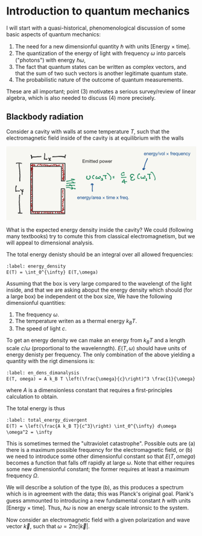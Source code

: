 # Introduction to quantum mechanics

I will start with a quasi-historical, phenomenological discussion of some basic aspects of quantum mechanics:

1. The need for a new dimensionful quantity $\hbar$ with units [Energy $\times$ time].
2. The quantization of the energy of light with frequency $\omega$ into parcels ("photons") with energy $\hbar \omega$,
3. The fact that quantum states can be written as complex vectors, and that the sum of two such vectors is another legitimate quantum state.
4. The probabilistic nature of the outcome of quantum measurements.

These are all important; point (3) motivates a serious survey/review of linear algebra, which is also needed to discuss (4) more precisely.

## Blackbody radiation

Consider a cavity with walls at some temperature $T$, such that the electromagnetic field inside of the cavity is at equilibrium with the walls

![black body model](blackbody.jpeg)

 What is the expected energy density inside the cavity? We could (following many textbooks) try to comute this from classical electromagnetism, but we will appeal to dimensional analysis. 
 
 The total energy denisty should be an integral over all allowed frequencies:
 
 ```{math}
 :label: energy_density
 E(T) = \int_0^{\infty} E(T,\omega)
 ```
 
 Assuming that the box is very large compared to the wavelengt of the light inside, and that we are asking aboput the energy density which should (for a large box) be independent ot the box size, We have the following dimensionful quantities:
 
 1. The frequency $\omega$.
 2. The temperature writen as a thermal energy $k_B T$.
 3. The speed of light $c$.
 
 To get an energy density we can make an energy from $k_B T$ and a length scale $c/\omega$ (proportional to the wavelenngth). $E(T,\omega)$ should have units of energy denisty per frequency. The only combination of the above yielding a quantity with the rigt dimensions is:
 
 ```{math}
 :label: en_dens_dimanalysis
 E(T, omega) = A k_B T \left(\frac{\omega}{c}\right)^3 \frac{1}{\omega}
 ```
 
 where $A$ is a dimensionless constant that requires a first-principles calculation to obtain.
 
 The total energy is thus
 
 ```{math}
 :label: total_energy_divergent
 E(T) = \left(\frac{A k_B T}{c^3}\right) \int_0^{\infty} d\omega \omega^2 = \infty
 ```
 
This is sometimes termed the "ultraviolet catastrophe". Possible outs are (a) there is a maximum possible frequency for the electromagnetic field, or (b) we need to introduce some other dimensionful constant so that $E(T,omega)$ becomes a function that falls off rapidly at large $\omega$. Note that either requires some new dimensionful constant; the former requires at least a maximum frequency $\Omega$. 
 
We will describe a solution of the type (b), as this produces a spectrum which is in agreement with the data; this was Planck's original goal. Plank's guess ammounted to introducing a new fundamental constant $\hbar$ with units [Energy $\times$ time]. Thus, $\hbar \omega$ is now an energy scale intronsic to the system.

Now consider an electromagnetic field with a given polarization and wave vector ${\vec k}$, such that $\omega = 2\pi c |{\vec k}|$. 
